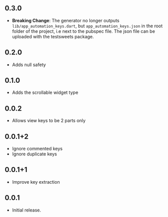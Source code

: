 ## 0.3.0

- **Breaking Change**: The generator no longer outputs `lib/app_automation_keys.dart`, but `app_automation_keys.json` in the root folder of the project, i.e next to the pubspec file. The json file can be uploaded with the testsweets package.

## 0.2.0

- Adds null safety

## 0.1.0

- Adds the scrollable widget type

## 0.0.2

- Allows view keys to be 2 parts only

## 0.0.1+2

- Ignore commented keys
- Ignore duplicate keys

## 0.0.1+1

- Improve key extraction

## 0.0.1

- Initial release.
